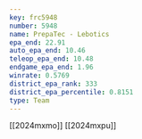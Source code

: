 ```yaml
---
key: frc5948
number: 5948
name: PrepaTec - Lebotics
epa_end: 22.91
auto_epa_end: 10.46
teleop_epa_end: 10.48
endgame_epa_end: 1.96
winrate: 0.5769
district_epa_rank: 333
district_epa_percentile: 0.8151
type: Team
---
```

[[2024mxmo]]
[[2024mxpu]]
